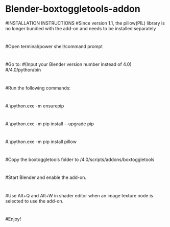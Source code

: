 # Blender-boxtoggletools-addon

#INSTALLATION INSTRUCTIONS
#Since version 1.1, the pillow(PIL) library is no longer bundled with the add-on and needs to be installed separately
#
#Open terminal/power shell/command prompt
#
#Go to:
#(Input your Blender version number instead of 4.0)
#<blender location>/4.0/python/bin
#
#Run the following commands:
#
#.\python.exe -m ensurepip
#
#.\python.exe -m pip install --upgrade pip
#
#.\python.exe -m pip install pillow
#
#Copy the boxtoggletools folder to <blender location>/4.0/scripts/addons/boxtoggletools
#
#Start Blender and enable the add-on.
#
#Use Alt+Q and Alt+W in shader editor when an image texture node is selected to use the add-on.
#
#Enjoy!

